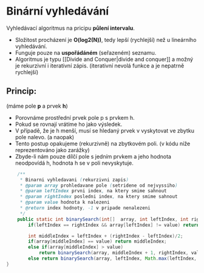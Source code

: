 # Binární vyhledávání
Vyhledávací algoritmus na pricipu **půlení intervalu**.

- Složitost procházení je **O(log2(N))**, tedy lepší (rychlejší) než u lineárního vyhledávání.
- Funguje pouze na **uspořádáném** (seřazeném) seznamu.
- Algoritmus je typu [[Divide and Conquer|divide and conquer]] a možný je rekurzivní i iterativní zápis. (iterativní nevolá funkce a je nepatrně rychlejší)

## Princip: 
(máme pole **p** a prvek **h**)

- Porovnáme prostřední prvek pole p s prvkem h.
- Pokud se rovnají vrátíme ho jako výsledek.
- V případě, že je h menší, musí se hledaný prvek v vyskytovat ve zbytku pole nalevo. (a naopak)
- Tento postup opakujeme (rekurzivně) na zbytkovém poli. (v kódu níže reprezentováno jako zarážky)
- Zbyde-li nám pouze dílčí pole s jedním prvkem a jeho hodnota neodpovídá h, hodnota h se v poli nevyskytuje.

```java
    /**
     * Binarni vyhledavani (rekurzivni zapis)
     * @param array prohledavane pole (setridene od nejvyssiho)
     * @param leftIndex prvni index, na ktery smime sahnout
     * @param rightIndex posledni index, na ktery smime sahnout
     * @param value hodnota k nalezeni
     * @return index hodnoty, -1 v pripade nenalezeni
     */
    public static int binarySearch(int[]  array, int leftIndex, int rightIndex, int value){
        if(leftIndex == rightIndex && array[leftIndex] != value) return -1;

        int middleIndex = leftIndex + (rightIndex - leftIndex)/2;
        if(array[middleIndex] == value) return middleIndex;
        else if(array[middleIndex] > value)
            return binarySearch(array, middleIndex + 1, rightIndex, value);
        else return binarySearch(array, leftIndex, Math.max(leftIndex, middleIndex - 1), value);
}
```